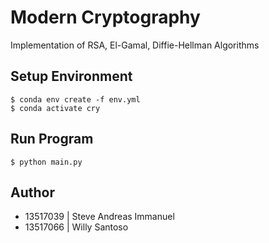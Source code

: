 # Modern Cryptography
Implementation of RSA, El-Gamal, Diffie-Hellman Algorithms

## Setup Environment
```
$ conda env create -f env.yml
$ conda activate cry
```

## Run Program
```
$ python main.py
```

## Author
- 13517039 | Steve Andreas Immanuel
- 13517066 | Willy Santoso 